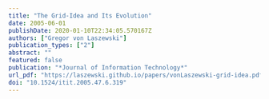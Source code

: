 ```yaml
---
title: "The Grid-Idea and Its Evolution"
date: 2005-06-01
publishDate: 2020-01-10T22:34:05.570167Z
authors: ["Gregor von Laszewski"]
publication_types: ["2"]
abstract: ""
featured: false
publication: "*Journal of Information Technology*"
url_pdf: "https://laszewski.github.io/papers/vonLaszewski-grid-idea.pdf"
doi: "10.1524/itit.2005.47.6.319"
---
```


